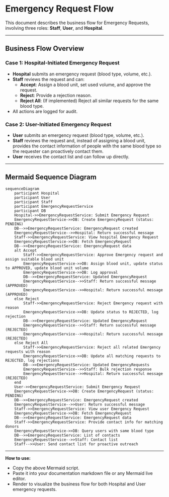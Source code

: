 # Emergency Request Flow

This document describes the business flow for Emergency Requests, involving three roles: **Staff**, **User**, and **Hospital**.

---

## Business Flow Overview

### **Case 1: Hospital-Initiated Emergency Request**

- **Hospital** submits an emergency request (blood type, volume, etc.).
- **Staff** reviews the request and can:
  - **Accept**: Assign a blood unit, set used volume, and approve the request.
  - **Reject**: Provide a rejection reason.
  - **Reject All**: (If implemented) Reject all similar requests for the same blood type.
- All actions are logged for audit.

### **Case 2: User-Initiated Emergency Request**

- **User** submits an emergency request (blood type, volume, etc.).
- **Staff** reviews the request and, instead of assigning a blood unit, provides the contact information of people with the same blood type so the requester can proactively contact them.
- **User** receives the contact list and can follow up directly.

---

## Mermaid Sequence Diagram

```mermaid
sequenceDiagram
    participant Hospital
    participant User
    participant Staff
    participant EmergencyRequestService
    participant DB
    Hospital->>EmergencyRequestService: Submit Emergency Request
    EmergencyRequestService->>DB: Create EmergencyRequest (status: PENDING)
    DB-->>EmergencyRequestService: EmergencyRequest created
    EmergencyRequestService-->>Hospital: Return successful message
    Staff->>EmergencyRequestService: View hospital Emergency Request
    EmergencyRequestService->>DB: Fetch EmergencyRequest
    DB-->>EmergencyRequestService: EmergencyRequest data
    alt Accept
        Staff->>EmergencyRequestService: Approve Emergency request and assign suitable blood unit
        EmergencyRequestService->>DB: Assign blood unit, update status to APPROVED, update blood unit volume
        EmergencyRequestService->>DB: Log approval
        DB-->>EmergencyRequestService: Updated EmergencyRequest
        EmergencyRequestService-->>Staff: Return successful message (APPROVED)
        EmergencyRequestService-->>Hospital: Return successful message (APPROVED)
    else Reject
        Staff->>EmergencyRequestService: Reject Emergency request with reason
        EmergencyRequestService->>DB: Update status to REJECTED, log rejection
        DB-->>EmergencyRequestService: Updated EmergencyRequest
        EmergencyRequestService-->>Staff: Return successful message (REJECTED)
        EmergencyRequestService-->>Hospital: Return successful message (REJECTED)
    else Reject All
        Staff->>EmergencyRequestService: Reject all related Emergency requests with reason
        EmergencyRequestService->>DB: Update all matching requests to REJECTED, log rejections
        DB-->>EmergencyRequestService: Updated EmergencyRequests
        EmergencyRequestService-->>Staff: Bulk rejection response
        EmergencyRequestService-->>Hospital: Return successful message (REJECTED)
    end
    User->>EmergencyRequestService: Submit Emergency Request
    EmergencyRequestService->>DB: Create EmergencyRequest (status: PENDING)
    DB-->>EmergencyRequestService: EmergencyRequest created
    EmergencyRequestService-->>User: Return successful message
    Staff->>EmergencyRequestService: View user Emergency Request
    EmergencyRequestService->>DB: Fetch EmergencyRequest
    DB-->>EmergencyRequestService: EmergencyRequest data
    Staff->>EmergencyRequestService: Provide contact info for matching donors
    EmergencyRequestService->>DB: Query users with same blood type
    DB-->>EmergencyRequestService: List of contacts
    EmergencyRequestService-->>Staff: Contact list
    Staff-->>User: Send contact list for proactive outreach
```

---

**How to use:**

- Copy the above Mermaid script.
- Paste it into your documentation markdown file or any Mermaid live editor.
- Render to visualize the business flow for both Hospital and User emergency requests.
